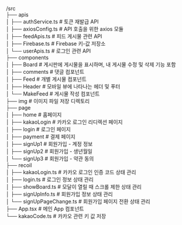 /src<br/>
  ├── apis<br/>
  │   ├── authService.ts         # 토큰 재발급 API<br/>
  │   ├── axiosConfig.ts         # API 호출을 위한 axios 모듈<br/>
  │   ├── feedApis.ts            # 피드 게시물 관련 API<br/>
  │   ├── Firebase.ts            # Firebase 키-값 저장소<br/>
  │   └── userApis.ts            # 로그인 관련 API<br/>
  ├── components<br/>
  │   ├── Board                  # 게시판에 게시물을 표시하며, 내 게시물 수정 및 삭제 기능 포함<br/>
  │   ├── comments               # 댓글 컴포넌트<br/>
  │   ├── Feed                   # 개별 게시물 컴포넌트<br/>
  │   ├── Header                 # 모바일 뷰에 나타나는 헤더 및 푸터<br/>
  │   └── MakeFeed               # 게시물 작성 컴포넌트<br/>
  ├── img                        # 이미지 파일 저장 디렉토리<br/>
  ├── page<br/>
  │   ├── home                   # 홈페이지<br/>
  │   ├── kakaoLogin             # 카카오 로그인 리디렉션 페이지<br/>
  │   ├── login                  # 로그인 페이지<br/>
  │   ├── payment                # 결제 페이지<br/>
  │   ├── signUp1                # 회원가입 - 계정 정보<br/>
  │   ├── signUp2                # 회원가입 - 생년월일<br/>
  │   └── signUp3                # 회원가입 - 약관 동의<br/>
  ├── recoil<br/>
  │   ├── kakaoLogin.ts          # 카카오 로그인 인증 코드 상태 관리<br/>
  │   ├── login.ts               # 로그인 정보 상태 관리<br/>
  │   ├── showBoard.ts           # 모달이 열릴 때 스크롤 제한 상태 관리<br/>
  │   ├── signUpInfo.ts          # 회원가입 정보 상태 관리<br/>
  │   └── signUpPageChange.ts    # 회원가입 페이지 전환 상태 관리<br/>
  ├── App.tsx                    # 메인 App 컴포넌트<br/>
  └── kakaoCode.ts               # 카카오 관련 키 값 저장<br/>